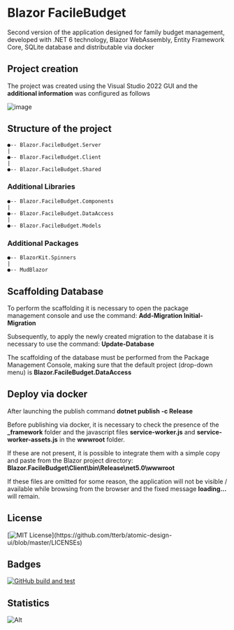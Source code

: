 # Blazor FacileBudget

Second version of the application designed for family budget management, developed with .NET 6 technology, Blazor WebAssembly, Entity Framework Core, SQLite database and distributable via docker

## Project creation

The project was created using the Visual Studio 2022 GUI and the **additional information** was configured as follows

![image](https://user-images.githubusercontent.com/49655304/154846570-41bc9cfe-7607-42a4-b28a-bee188506cbf.png)

## Structure of the project

```
●-- Blazor.FacileBudget.Server
|
●-- Blazor.FacileBudget.Client
|
●-- Blazor.FacileBudget.Shared
```

### Additional Libraries

```
●-- Blazor.FacileBudget.Components
|
●-- Blazor.FacileBudget.DataAccess
|
●-- Blazor.FacileBudget.Models
```

### Additional Packages

```
●-- BlazorKit.Spinners
|
●-- MudBlazor
```

## Scaffolding Database

To perform the scaffolding it is necessary to open the package management console and use the command: **Add-Migration Initial-Migration**

Subsequently, to apply the newly created migration to the database it is necessary to use the command: **Update-Database**

The scaffolding of the database must be performed from the Package Management Console, making sure that the default project (drop-down menu) is **Blazor.FacileBudget.DataAccess**

## Deploy via docker

After launching the publish command **dotnet publish -c Release**

Before publishing via docker, it is necessary to check the presence of the **_framework** folder and the javascript files **service-worker.js** and **service-worker-assets.js** in the **wwwroot** folder.

If these are not present, it is possible to integrate them with a simple copy and paste from the Blazor project directory: **Blazor.FacileBudget\Client\bin\Release\net5.0\wwwroot**

If these files are omitted for some reason, the application will not be visible / available while browsing from the browser and the fixed message **loading...** will remain.

## License

[![MIT License](https://img.shields.io/apm/l/atomic-design-ui.svg?)](https://github.com/tterb/atomic-design-ui/blob/master/LICENSEs)

## Badges

[![GitHub build and test](https://github.com/AngeloDotNet/Blazor.FacileBudget/actions/workflows/github_build_and_test.yml/badge.svg)](https://github.com/AngeloDotNet/Blazor.FacileBudget/actions/workflows/github_build_and_test.yml)

## Statistics

![Alt](https://repobeats.axiom.co/api/embed/e607ff1201a54a5c4131b3a8056dc0116b3fdaee.svg "Repobeats analytics image")
